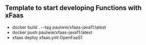 ## Template to start developing Functions with xFaas 
- docker build . --tag paulwie/xfaas-java11:latest
- docker push paulwie/xfaas-java11:latest
- xfaas deploy xfaas.yml OpenFaaS1

